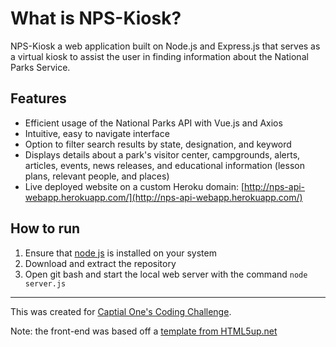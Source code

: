 # What is NPS-Kiosk?
NPS-Kiosk a web application built on Node.js and Express.js that serves as a virtual kiosk to assist the user in finding information about the National Parks Service.

## Features
* Efficient usage of the National Parks API with Vue.js and Axios 
* Intuitive, easy to navigate interface
* Option to filter search results by state, designation, and keyword
* Displays details about a park's visitor center, campgrounds, alerts, articles, events, news releases, and educational information (lesson plans, relevant people, and places)
* Live deployed website on a custom Heroku domain: [http://nps-api-webapp.herokuapp.com/](http://nps-api-webapp.herokuapp.com/)

## How to run
1. Ensure that [node js](https://nodejs.org/en/) is installed on your system
2. Download and extract the repository
3. Open git bash and start the local web server with the command `node server.js`
---
This was created for [Captial One's Coding Challenge](https://www.mindsumo.com/contests/national-park-api).

Note: the front-end was based off a [template from HTML5up.net](https://html5up.net/story)
